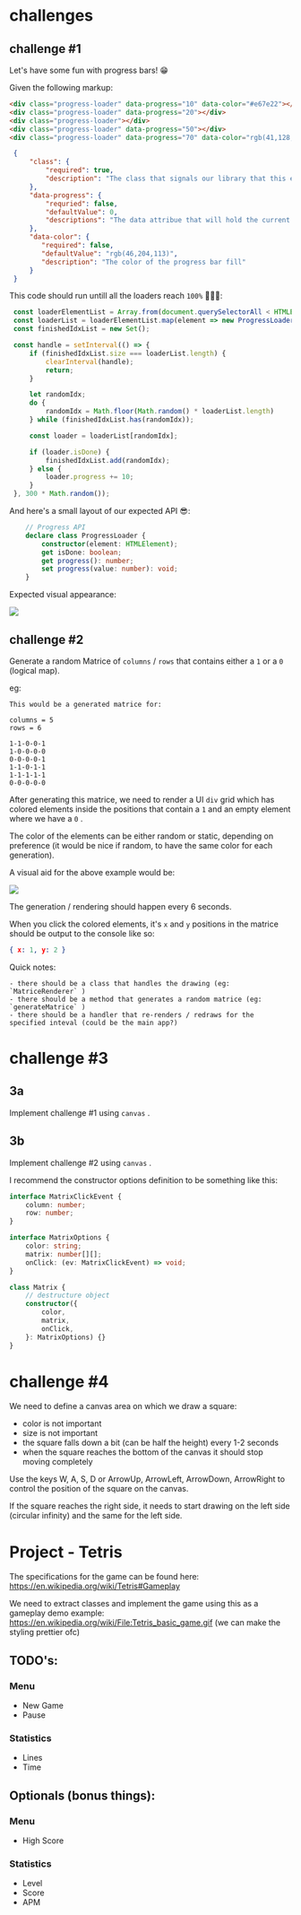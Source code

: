 # challenges

## challenge #1

Let's have some fun with progress bars! 😁

Given the following markup:

``` html
<div class="progress-loader" data-progress="10" data-color="#e67e22"></div>
<div class="progress-loader" data-progress="20"></div>
<div class="progress-loader"></div>
<div class="progress-loader" data-progress="50"></div>
<div class="progress-loader" data-progress="70" data-color="rgb(41,128,185)"></div>
```

``` json
 {
     "class": {
         "required": true,
         "description": "The class that signals our library that this element is a progress loader."
     },
     "data-progress": {
         "requried": false,
         "defaultValue": 0,
         "descriptions": "The data attribue that will hold the current value displayed by the progress bar"
     },
     "data-color": {
        "required": false,
        "defaultValue": "rgb(46,204,113)",
        "description": "The color of the progress bar fill"
     }
 }
```

This code should run untill all the loaders reach `100%` 🥱😴🥱:

``` javascript
 const loaderElementList = Array.from(document.querySelectorAll < HTMLElement > ('.progress-loader'));
 const loaderList = loaderElementList.map(element => new ProgressLoader(element));
 const finishedIdxList = new Set();

 const handle = setInterval(() => {
     if (finishedIdxList.size === loaderList.length) {
         clearInterval(handle);
         return;
     }

     let randomIdx;
     do {
         randomIdx = Math.floor(Math.random() * loaderList.length)
     } while (finishedIdxList.has(randomIdx));

     const loader = loaderList[randomIdx];

     if (loader.isDone) {
         finishedIdxList.add(randomIdx);
     } else {
         loader.progress += 10;
     }
 }, 300 * Math.random());
```

And here's a small layout of our expected API 😎:

``` typescript
    // Progress API
    declare class ProgressLoader {
        constructor(element: HTMLElement);
        get isDone: boolean;
        get progress(): number;
        set progress(value: number): void;
    }
```

Expected visual appearance:

![](resources/challenge-1-mock.png)

## challenge #2

Generate a random Matrice of `columns` / `rows` that contains either a `1` or a `0` (logical map).

eg:

```
This would be a generated matrice for:

columns = 5
rows = 6

1-1-0-0-1
1-0-0-0-0
0-0-0-0-1
1-1-0-1-1
1-1-1-1-1
0-0-0-0-0
```

After generating this matrice, we need to render a UI `div` grid which has colored elements inside the positions that contain a `1` and an empty element where we have a `0` .

The color of the elements can be either random or static, depending on preference (it would be nice if random, to have the same color for each generation).

A visual aid for the above example would be:

![](resources/challenge-2-mock.png)

The generation / rendering should happen every 6 seconds.

When you click the colored elements, it's `x` and `y` positions in the matrice should be output to the console like so:

``` json
{ x: 1, y: 2 }
```

Quick notes:

    - there should be a class that handles the drawing (eg: `MatriceRenderer` )
    - there should be a method that generates a random matrice (eg: `generateMatrice` )
    - there should be a handler that re-renders / redraws for the specified inteval (could be the main app?)

# challenge #3

## 3a

Implement challenge #1 using `canvas` .

## 3b

Implement challenge #2 using `canvas` .

I recommend the constructor options definition to be something like this:

``` ts
interface MatrixClickEvent {
    column: number;
    row: number;
}

interface MatrixOptions {
    color: string;
    matrix: number[][];
    onClick: (ev: MatrixClickEvent) => void;
}

class Matrix {
    // destructure object
    constructor({
        color,
        matrix,
        onClick,
    }: MatrixOptions) {}
}
```

# challenge #4

We need to define a canvas area on which we draw a square:
 - color is not important
 - size is not important
 - the square falls down a bit (can be half the height) every 1-2 seconds
 - when the square reaches the bottom of the canvas it should stop moving completely

Use the keys W, A, S, D or ArrowUp, ArrowLeft, ArrowDown, ArrowRight to control the position of the square on the canvas.

If the square reaches the right side, it needs to start drawing on the left side (circular infinity) and the same for the left side.

# Project - Tetris

The specifications for the game can be found here: https://en.wikipedia.org/wiki/Tetris#Gameplay

We need to extract classes and implement the game using this as a gameplay demo example: https://en.wikipedia.org/wiki/File:Tetris_basic_game.gif (we can make the styling prettier ofc)

## TODO's:

### Menu
- New Game
- Pause

### Statistics
- Lines
- Time

## Optionals (bonus things):

### Menu
- High Score

### Statistics
- Level
- Score
- APM
